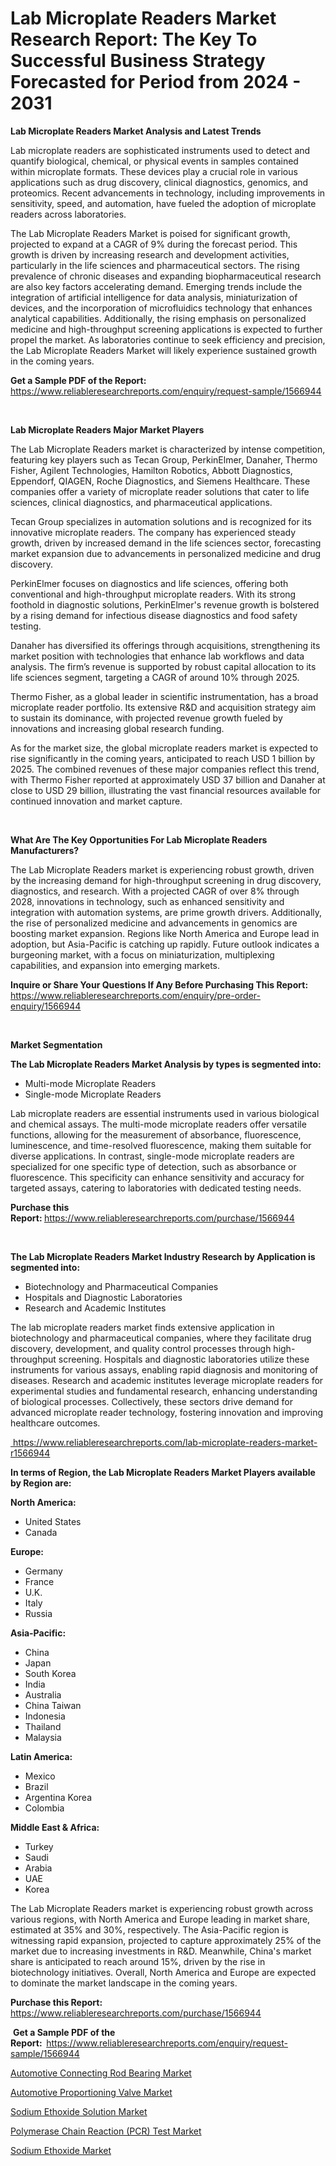 <p><h1>Lab Microplate Readers Market Research Report: The Key To Successful Business Strategy Forecasted for Period from 2024 - 2031</h1></p><p><strong>Lab Microplate Readers Market Analysis and Latest Trends</strong></p>
<p><p>Lab microplate readers are sophisticated instruments used to detect and quantify biological, chemical, or physical events in samples contained within microplate formats. These devices play a crucial role in various applications such as drug discovery, clinical diagnostics, genomics, and proteomics. Recent advancements in technology, including improvements in sensitivity, speed, and automation, have fueled the adoption of microplate readers across laboratories.</p><p>The Lab Microplate Readers Market is poised for significant growth, projected to expand at a CAGR of 9% during the forecast period. This growth is driven by increasing research and development activities, particularly in the life sciences and pharmaceutical sectors. The rising prevalence of chronic diseases and expanding biopharmaceutical research are also key factors accelerating demand. Emerging trends include the integration of artificial intelligence for data analysis, miniaturization of devices, and the incorporation of microfluidics technology that enhances analytical capabilities. Additionally, the rising emphasis on personalized medicine and high-throughput screening applications is expected to further propel the market. As laboratories continue to seek efficiency and precision, the Lab Microplate Readers Market will likely experience sustained growth in the coming years.</p></p>
<p><strong>Get a Sample PDF of the Report:&nbsp;</strong> <a href="https://www.reliableresearchreports.com/enquiry/request-sample/1566944">https://www.reliableresearchreports.com/enquiry/request-sample/1566944</a></p>
<p>&nbsp;</p>
<p><strong>Lab Microplate Readers Major Market Players</strong></p>
<p><p>The Lab Microplate Readers market is characterized by intense competition, featuring key players such as Tecan Group, PerkinElmer, Danaher, Thermo Fisher, Agilent Technologies, Hamilton Robotics, Abbott Diagnostics, Eppendorf, QIAGEN, Roche Diagnostics, and Siemens Healthcare. These companies offer a variety of microplate reader solutions that cater to life sciences, clinical diagnostics, and pharmaceutical applications.</p><p>Tecan Group specializes in automation solutions and is recognized for its innovative microplate readers. The company has experienced steady growth, driven by increased demand in the life sciences sector, forecasting market expansion due to advancements in personalized medicine and drug discovery.</p><p>PerkinElmer focuses on diagnostics and life sciences, offering both conventional and high-throughput microplate readers. With its strong foothold in diagnostic solutions, PerkinElmer's revenue growth is bolstered by a rising demand for infectious disease diagnostics and food safety testing.</p><p>Danaher has diversified its offerings through acquisitions, strengthening its market position with technologies that enhance lab workflows and data analysis. The firm’s revenue is supported by robust capital allocation to its life sciences segment, targeting a CAGR of around 10% through 2025.</p><p>Thermo Fisher, as a global leader in scientific instrumentation, has a broad microplate reader portfolio. Its extensive R&D and acquisition strategy aim to sustain its dominance, with projected revenue growth fueled by innovations and increasing global research funding.</p><p>As for the market size, the global microplate readers market is expected to rise significantly in the coming years, anticipated to reach USD 1 billion by 2025. The combined revenues of these major companies reflect this trend, with Thermo Fisher reported at approximately USD 37 billion and Danaher at close to USD 29 billion, illustrating the vast financial resources available for continued innovation and market capture.</p></p>
<p>&nbsp;</p>
<p><strong>What Are The Key Opportunities For Lab Microplate Readers Manufacturers?</strong></p>
<p><p>The Lab Microplate Readers market is experiencing robust growth, driven by the increasing demand for high-throughput screening in drug discovery, diagnostics, and research. With a projected CAGR of over 8% through 2028, innovations in technology, such as enhanced sensitivity and integration with automation systems, are prime growth drivers. Additionally, the rise of personalized medicine and advancements in genomics are boosting market expansion. Regions like North America and Europe lead in adoption, but Asia-Pacific is catching up rapidly. Future outlook indicates a burgeoning market, with a focus on miniaturization, multiplexing capabilities, and expansion into emerging markets.</p></p>
<p><strong>Inquire or Share Your Questions If Any Before Purchasing This Report:</strong> <a href="https://www.reliableresearchreports.com/enquiry/pre-order-enquiry/1566944">https://www.reliableresearchreports.com/enquiry/pre-order-enquiry/1566944</a></p>
<p>&nbsp;</p>
<p><strong>Market Segmentation</strong></p>
<p><strong>The Lab Microplate Readers Market Analysis by types is segmented into:</strong></p>
<p><ul><li>Multi-mode Microplate Readers</li><li>Single-mode Microplate Readers</li></ul></p>
<p><p>Lab microplate readers are essential instruments used in various biological and chemical assays. The multi-mode microplate readers offer versatile functions, allowing for the measurement of absorbance, fluorescence, luminescence, and time-resolved fluorescence, making them suitable for diverse applications. In contrast, single-mode microplate readers are specialized for one specific type of detection, such as absorbance or fluorescence. This specificity can enhance sensitivity and accuracy for targeted assays, catering to laboratories with dedicated testing needs.</p></p>
<p><strong>Purchase this Report:&nbsp;</strong><a href="https://www.reliableresearchreports.com/purchase/1566944">https://www.reliableresearchreports.com/purchase/1566944</a></p>
<p>&nbsp;</p>
<p><strong>The Lab Microplate Readers Market Industry Research by Application is segmented into:</strong></p>
<p><ul><li>Biotechnology and Pharmaceutical Companies</li><li>Hospitals and Diagnostic Laboratories</li><li>Research and Academic Institutes</li></ul></p>
<p><p>The lab microplate readers market finds extensive application in biotechnology and pharmaceutical companies, where they facilitate drug discovery, development, and quality control processes through high-throughput screening. Hospitals and diagnostic laboratories utilize these instruments for various assays, enabling rapid diagnosis and monitoring of diseases. Research and academic institutes leverage microplate readers for experimental studies and fundamental research, enhancing understanding of biological processes. Collectively, these sectors drive demand for advanced microplate reader technology, fostering innovation and improving healthcare outcomes.</p></p>
<p><a href="https://www.reliableresearchreports.com/lab-microplate-readers-market-r1566944">&nbsp;https://www.reliableresearchreports.com/lab-microplate-readers-market-r1566944</a></p>
<p><strong>In terms of Region, the Lab Microplate Readers Market Players available by Region are:</strong></p>
<p>
    <p> <strong> North America: </strong>
        <ul>
            <li>United States</li>
            <li>Canada</li>
        </ul>
        </p> 
    <p> <strong> Europe: </strong>
        <ul>
            <li>Germany</li>
            <li>France</li>
            <li>U.K.</li>
            <li>Italy</li>
            <li>Russia</li>
        </ul>
        </p> 
    <p> <strong> Asia-Pacific: </strong>
        <ul>
            <li>China</li>
            <li>Japan</li>
            <li>South Korea</li>
            <li>India</li>
            <li>Australia</li>
            <li>China Taiwan</li>
            <li>Indonesia</li>
            <li>Thailand</li>
            <li>Malaysia</li>
        </ul>
        </p> 
    <p> <strong> Latin America: </strong>
        <ul>
            <li>Mexico</li>
            <li>Brazil</li>
            <li>Argentina Korea</li>
            <li>Colombia</li>
        </ul>
        </p> 
    <p> <strong> Middle East & Africa: </strong>
        <ul>
            <li>Turkey</li>
            <li>Saudi</li>
            <li>Arabia</li>
            <li>UAE</li>
            <li>Korea</li>
        </ul>
    </p>
    </p>
<p><p>The Lab Microplate Readers market is experiencing robust growth across various regions, with North America and Europe leading in market share, estimated at 35% and 30%, respectively. The Asia-Pacific region is witnessing rapid expansion, projected to capture approximately 25% of the market due to increasing investments in R&D. Meanwhile, China's market share is anticipated to reach around 15%, driven by the rise in biotechnology initiatives. Overall, North America and Europe are expected to dominate the market landscape in the coming years.</p></p>
<p><strong>Purchase this Report: </strong><a href="https://www.reliableresearchreports.com/purchase/1566944">https://www.reliableresearchreports.com/purchase/1566944</a></p>
<p>&nbsp;<strong>Get a Sample PDF of the Report:&nbsp;&nbsp;</strong><a href="https://www.reliableresearchreports.com/enquiry/request-sample/1566944">https://www.reliableresearchreports.com/enquiry/request-sample/1566944</a></p>
<p><strong></strong></p>
<p><p><a href="https://issuu.com/reportprime-2/docs/automotive-connecting-rod-bearing-m_398781bb247b0d">Automotive Connecting Rod Bearing Market</a></p><p><a href="https://issuu.com/reportprime-2/docs/automotive-proportioning-valve-mark_6c41dfe0f6f5e5">Automotive Proportioning Valve Market</a></p><p><a href="https://www.linkedin.com/pulse/sodium-ethoxide-solution-industry-insights-report-analyzing-8ac9e?trackingId=PXk50TLTR%2BKfSb3AeTw%2FEA%3D%3D">Sodium Ethoxide Solution Market</a></p><p><a href="https://github.com/HobertDavis43/Market-Research-Report-List-1/blob/main/polymerase-chain-reaction-pcr-test-market.md">Polymerase Chain Reaction (PCR) Test Market</a></p><p><a href="https://www.linkedin.com/pulse/global-sodium-ethoxide-market-focus-product-type-solidliquid-seene?trackingId=MjjuUXtdSTWiru9Xokw3TA%3D%3D">Sodium Ethoxide Market</a></p></p>